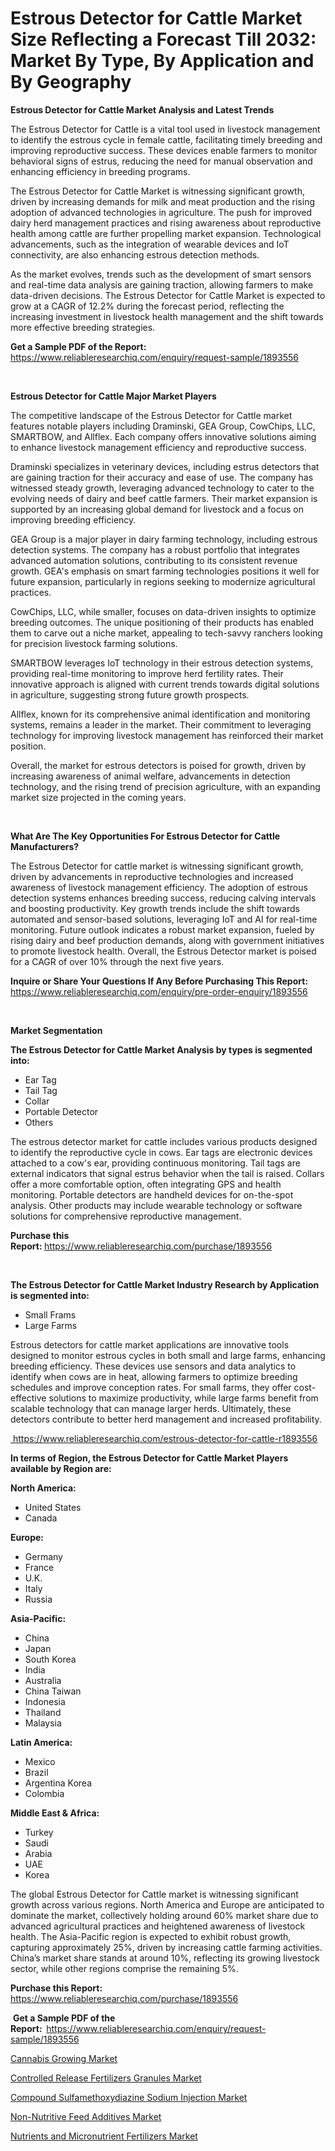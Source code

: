 <p><h1>Estrous Detector for Cattle Market Size Reflecting a Forecast Till 2032: Market By Type, By Application and By Geography</h1></p><p><strong>Estrous Detector for Cattle Market Analysis and Latest Trends</strong></p>
<p><p>The Estrous Detector for Cattle is a vital tool used in livestock management to identify the estrous cycle in female cattle, facilitating timely breeding and improving reproductive success. These devices enable farmers to monitor behavioral signs of estrus, reducing the need for manual observation and enhancing efficiency in breeding programs.</p><p>The Estrous Detector for Cattle Market is witnessing significant growth, driven by increasing demands for milk and meat production and the rising adoption of advanced technologies in agriculture. The push for improved dairy herd management practices and rising awareness about reproductive health among cattle are further propelling market expansion. Technological advancements, such as the integration of wearable devices and IoT connectivity, are also enhancing estrous detection methods.</p><p>As the market evolves, trends such as the development of smart sensors and real-time data analysis are gaining traction, allowing farmers to make data-driven decisions. The Estrous Detector for Cattle Market is expected to grow at a CAGR of 12.2% during the forecast period, reflecting the increasing investment in livestock health management and the shift towards more effective breeding strategies.</p></p>
<p><strong>Get a Sample PDF of the Report:&nbsp;</strong> <a href="https://www.reliableresearchiq.com/enquiry/request-sample/1893556?utm_campaign=1087&utm_medium=2&utm_source=Github&utm_content=ia&utm_term=30032025&utm_id=estrous-detector-for-cattle">https://www.reliableresearchiq.com/enquiry/request-sample/1893556</a></p>
<p>&nbsp;</p>
<p><strong>Estrous Detector for Cattle Major Market Players</strong></p>
<p><p>The competitive landscape of the Estrous Detector for Cattle market features notable players including Draminski, GEA Group, CowChips, LLC, SMARTBOW, and Allflex. Each company offers innovative solutions aiming to enhance livestock management efficiency and reproductive success.</p><p>Draminski specializes in veterinary devices, including estrus detectors that are gaining traction for their accuracy and ease of use. The company has witnessed steady growth, leveraging advanced technology to cater to the evolving needs of dairy and beef cattle farmers. Their market expansion is supported by an increasing global demand for livestock and a focus on improving breeding efficiency.</p><p>GEA Group is a major player in dairy farming technology, including estrous detection systems. The company has a robust portfolio that integrates advanced automation solutions, contributing to its consistent revenue growth. GEA's emphasis on smart farming technologies positions it well for future expansion, particularly in regions seeking to modernize agricultural practices.</p><p>CowChips, LLC, while smaller, focuses on data-driven insights to optimize breeding outcomes. The unique positioning of their products has enabled them to carve out a niche market, appealing to tech-savvy ranchers looking for precision livestock farming solutions. </p><p>SMARTBOW leverages IoT technology in their estrous detection systems, providing real-time monitoring to improve herd fertility rates. Their innovative approach is aligned with current trends towards digital solutions in agriculture, suggesting strong future growth prospects.</p><p>Allflex, known for its comprehensive animal identification and monitoring systems, remains a leader in the market. Their commitment to leveraging technology for improving livestock management has reinforced their market position. </p><p>Overall, the market for estrous detectors is poised for growth, driven by increasing awareness of animal welfare, advancements in detection technology, and the rising trend of precision agriculture, with an expanding market size projected in the coming years.</p></p>
<p>&nbsp;</p>
<p><strong>What Are The Key Opportunities For Estrous Detector for Cattle Manufacturers?</strong></p>
<p><p>The Estrous Detector for cattle market is witnessing significant growth, driven by advancements in reproductive technologies and increased awareness of livestock management efficiency. The adoption of estrous detection systems enhances breeding success, reducing calving intervals and boosting productivity. Key growth trends include the shift towards automated and sensor-based solutions, leveraging IoT and AI for real-time monitoring. Future outlook indicates a robust market expansion, fueled by rising dairy and beef production demands, along with government initiatives to promote livestock health. Overall, the Estrous Detector market is poised for a CAGR of over 10% through the next five years.</p></p>
<p><strong>Inquire or Share Your Questions If Any Before Purchasing This Report:</strong> <a href="https://www.reliableresearchiq.com/enquiry/pre-order-enquiry/1893556?utm_campaign=1087&utm_medium=2&utm_source=Github&utm_content=ia&utm_term=30032025&utm_id=estrous-detector-for-cattle">https://www.reliableresearchiq.com/enquiry/pre-order-enquiry/1893556</a></p>
<p>&nbsp;</p>
<p><strong>Market Segmentation</strong></p>
<p><strong>The Estrous Detector for Cattle Market Analysis by types is segmented into:</strong></p>
<p><ul><li>Ear Tag</li><li>Tail Tag</li><li>Collar</li><li>Portable Detector</li><li>Others</li></ul></p>
<p><p>The estrous detector market for cattle includes various products designed to identify the reproductive cycle in cows. Ear tags are electronic devices attached to a cow's ear, providing continuous monitoring. Tail tags are external indicators that signal estrus behavior when the tail is raised. Collars offer a more comfortable option, often integrating GPS and health monitoring. Portable detectors are handheld devices for on-the-spot analysis. Other products may include wearable technology or software solutions for comprehensive reproductive management.</p></p>
<p><strong>Purchase this Report:&nbsp;</strong><a href="https://www.reliableresearchiq.com/purchase/1893556?utm_campaign=1087&utm_medium=2&utm_source=Github&utm_content=ia&utm_term=30032025&utm_id=estrous-detector-for-cattle">https://www.reliableresearchiq.com/purchase/1893556</a></p>
<p>&nbsp;</p>
<p><strong>The Estrous Detector for Cattle Market Industry Research by Application is segmented into:</strong></p>
<p><ul><li>Small Frams</li><li>Large Farms</li></ul></p>
<p><p>Estrous detectors for cattle market applications are innovative tools designed to monitor estrous cycles in both small and large farms, enhancing breeding efficiency. These devices use sensors and data analytics to identify when cows are in heat, allowing farmers to optimize breeding schedules and improve conception rates. For small farms, they offer cost-effective solutions to maximize productivity, while large farms benefit from scalable technology that can manage larger herds. Ultimately, these detectors contribute to better herd management and increased profitability.</p></p>
<p><a href="https://www.reliableresearchiq.com/estrous-detector-for-cattle-r1893556?utm_campaign=1087&utm_medium=2&utm_source=Github&utm_content=ia&utm_term=30032025&utm_id=estrous-detector-for-cattle">&nbsp;https://www.reliableresearchiq.com/estrous-detector-for-cattle-r1893556</a></p>
<p><strong>In terms of Region, the Estrous Detector for Cattle Market Players available by Region are:</strong></p>
<p>
    <p> <strong> North America: </strong>
        <ul>
            <li>United States</li>
            <li>Canada</li>
        </ul>
        </p> 
    <p> <strong> Europe: </strong>
        <ul>
            <li>Germany</li>
            <li>France</li>
            <li>U.K.</li>
            <li>Italy</li>
            <li>Russia</li>
        </ul>
        </p> 
    <p> <strong> Asia-Pacific: </strong>
        <ul>
            <li>China</li>
            <li>Japan</li>
            <li>South Korea</li>
            <li>India</li>
            <li>Australia</li>
            <li>China Taiwan</li>
            <li>Indonesia</li>
            <li>Thailand</li>
            <li>Malaysia</li>
        </ul>
        </p> 
    <p> <strong> Latin America: </strong>
        <ul>
            <li>Mexico</li>
            <li>Brazil</li>
            <li>Argentina Korea</li>
            <li>Colombia</li>
        </ul>
        </p> 
    <p> <strong> Middle East & Africa: </strong>
        <ul>
            <li>Turkey</li>
            <li>Saudi</li>
            <li>Arabia</li>
            <li>UAE</li>
            <li>Korea</li>
        </ul>
    </p>
    </p>
<p><p>The global Estrous Detector for Cattle market is witnessing significant growth across various regions. North America and Europe are anticipated to dominate the market, collectively holding around 60% market share due to advanced agricultural practices and heightened awareness of livestock health. The Asia-Pacific region is expected to exhibit robust growth, capturing approximately 25%, driven by increasing cattle farming activities. China’s market share stands at around 10%, reflecting its growing livestock sector, while other regions comprise the remaining 5%.</p></p>
<p><strong>Purchase this Report: </strong><a href="https://www.reliableresearchiq.com/purchase/1893556?utm_campaign=1087&utm_medium=2&utm_source=Github&utm_content=ia&utm_term=30032025&utm_id=estrous-detector-for-cattle">https://www.reliableresearchiq.com/purchase/1893556</a></p>
<p>&nbsp;<strong>Get a Sample PDF of the Report:&nbsp;&nbsp;</strong><a href="https://www.reliableresearchiq.com/enquiry/request-sample/1893556?utm_campaign=1087&utm_medium=2&utm_source=Github&utm_content=ia&utm_term=30032025&utm_id=estrous-detector-for-cattle">https://www.reliableresearchiq.com/enquiry/request-sample/1893556</a></p>
<p><strong></strong></p>
<p><p><a href="https://github.com/bibzmuiko/Market-Research-Report-List-1/blob/main/cannabis-growing-market.md?utm_campaign=1087&utm_medium=2&utm_source=Github&utm_content=ia&utm_term=30032025&utm_id=estrous-detector-for-cattle">Cannabis Growing Market</a></p><p><a href="https://github.com/linnuripat/Market-Research-Report-List-1/blob/main/controlled-release-fertilizers-granules-market.md?utm_campaign=1087&utm_medium=2&utm_source=Github&utm_content=ia&utm_term=30032025&utm_id=estrous-detector-for-cattle">Controlled Release Fertilizers Granules Market</a></p><p><a href="https://github.com/ikokwuihepa/Market-Research-Report-List-1/blob/main/compound-sulfamethoxydiazine-sodium-injection-market.md?utm_campaign=1087&utm_medium=2&utm_source=Github&utm_content=ia&utm_term=30032025&utm_id=estrous-detector-for-cattle">Compound Sulfamethoxydiazine Sodium Injection Market</a></p><p><a href="https://github.com/kumadenthela/Market-Research-Report-List-1/blob/main/non-nutritive-feed-additives-market.md?utm_campaign=1087&utm_medium=2&utm_source=Github&utm_content=ia&utm_term=30032025&utm_id=estrous-detector-for-cattle">Non-Nutritive Feed Additives Market</a></p><p><a href="https://github.com/larotnanonhx/Market-Research-Report-List-1/blob/main/nutrients-and-micronutrient-fertilizers-market.md?utm_campaign=1087&utm_medium=2&utm_source=Github&utm_content=ia&utm_term=30032025&utm_id=estrous-detector-for-cattle">Nutrients and Micronutrient Fertilizers Market</a></p></p>